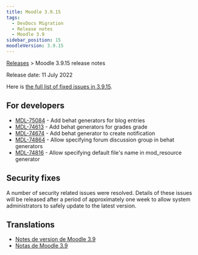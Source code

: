 ```yaml
---
title: Moodle 3.9.15
tags:
  - DevDocs Migration
  - Release notes
  - Moodle 3.9
sidebar_position: 15
moodleVersion: 3.9.15
---
```

[Releases](../../releases.md) > Moodle 3.9.15 release notes

Release date: 11 July 2022

Here is [the full list of fixed issues in 3.9.15](https://tracker.moodle.org/secure/IssueNavigator!executeAdvanced.jspa?jqlQuery=project+%3D+mdl+AND+resolution+%3D+fixed+AND+fixVersion+in+%28%223.9.15%22%29+ORDER+BY+priority+DESC&runQuery=true&clear=true).

## For developers

<!-- cspell:disable -->
- [MDL-75084](https://tracker.moodle.org/browse/MDL-75084) - Add behat generators for blog entries
- [MDL-74613](https://tracker.moodle.org/browse/MDL-74613) - Add behat generators for grades grade
- [MDL-74674](https://tracker.moodle.org/browse/MDL-74674) - Add behat generator to create notification
- [MDL-74864](https://tracker.moodle.org/browse/MDL-74864) - Allow specifying forum discussion group in behat generators
- [MDL-74816](https://tracker.moodle.org/browse/MDL-74816) - Allow specifying default file's name in mod_resource generator
<!-- cspell:enable -->
## Security fixes

A number of security related issues were resolved. Details of these issues will be released after a period of approximately one week to allow system administrators to safely update to the latest version.

## Translations

- [Notes de version de Moodle 3.9](https://docs.moodle.org/fr/Notes_de_version_de_Moodle_3.9)
- [Notas de Moodle 3.9](https://docs.moodle.org/es/Notas_de_Moodle_3.9)
